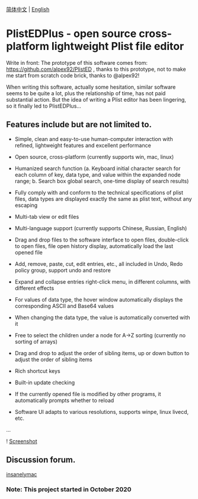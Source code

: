 [简体中文](https://github.com/ic005k/PlistEDPlus/blob/main/README-en.md) | [English](https://github.com/ic005k/PlistEDPlus/blob/main/README.md)
# PlistEDPlus - open source cross-platform lightweight Plist file editor

Write in front: The prototype of this software comes from: https://github.com/alpex92/PlistED , thanks to this prototype, not to make me start from scratch code brick, thanks to @alpex92!

When writing this software, actually some hesitation, similar software seems to be quite a lot, plus the relationship of time, has not paid substantial action. But the idea of writing a Plist editor has been lingering, so it finally led to PlistEDPlus...

## Features include but are not limited to.

* Simple, clean and easy-to-use human-computer interaction with refined, lightweight features and excellent performance

* Open source, cross-platform (currently supports win, mac, linux)

* Humanized search function (a. Keyboard initial character search for each column of key, data type, and value within the expanded node range; b. Search box global search, one-time display of search results)

* Fully comply with and conform to the technical specifications of plist files, data types are displayed exactly the same as plist text, without any escaping

* Multi-tab view or edit files

* Multi-language support (currently supports Chinese, Russian, English)

* Drag and drop files to the software interface to open files, double-click to open files, file open history display, automatically load the last opened file

* Add, remove, paste, cut, edit entries, etc., all included in Undo, Redo policy group, support undo and restore

* Expand and collapse entries right-click menu, in different columns, with different effects

* For values of data type, the hover window automatically displays the corresponding ASCII and Base64 values

* When changing the data type, the value is automatically converted with it

* Free to select the children under a node for A->Z sorting (currently no sorting of arrays)

* Drag and drop to adjust the order of sibling items, up or down button to adjust the order of sibling items

* Rich shortcut keys

* Built-in update checking

* If the currently opened file is modified by other programs, it automatically prompts whether to reload

* Software UI adapts to various resolutions, supports winpe, linux livecd, etc.

...

! [Screenshot](https://github.com/ic005k/PlistEDPlus/blob/main/plist.png)

## Discussion forum.

[insanelymac](https://www.insanelymac.com/forum/topic/345512-open-source-cross-platform-plist-file-editor-plistedplus/)

### Note: This project started in October 2020
